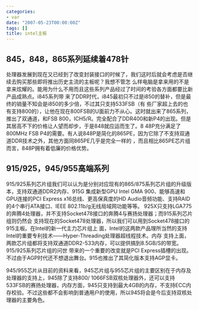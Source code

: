 ```yaml
---
categories:
- var
date: "2007-05-23T00:00:00Z"
tags: []
title: intel主板
---
```


845，848，865系列延续着478针
----------------------------
处理器发展到现在又已经到了改变封装接口的时候了，我们这时后就会考虑是否继续去购买那些即将推出历史主流的主板呢？我想不管怎 么样电脑是拿来用的不是拿来炫耀的。能用为什么不用而且这些系列产品经过了时间的考验各方面都要比新产品成熟点。i845系列带 来了DDR时代，i845最初只不过是i850的替补，但是最终的销量不知会是i850的多少倍，不过其只支持533FSB（有 些厂家超上去的也有支持800的），让他在现在800FSB的U面前力不从心。这时就出来了865系列，推出了双通道，和FSB 800，ICH5/R。完全配合了DDR400和新P4的出现。但是其居高不下的价格让人望而却步，于是848就应运而生了。8 48P充分满足了800MHz FSB P4的需要。有人说848P是简化的865PE，因为它除了不支持双通道DDR技术之外，其他方面同865PE几乎是完全一样的 ，而且相比865PE芯片组而言，848P拥有着低廉的价格优势。

915/925，945/955高端系列
------------------------
915/925系列芯片组我们可以认为是分别对应现有的865/875系列芯片组的升级版本，支持双通道DDR2内存、915G 集成新型GPU Intel GMA 900、能够高速和GPU连接的PCI Express x16总线、更高保真度的HD Audio音频功能、支持RAID的4个串行ATA接口、IEEE 802.11b/g无线局域网功能等等。 925X只支持LGA775的奔腾4处理器，并不支持Socket478接口的奔腾4与赛扬处理器；而915系列芯片组则仍然会 支持现在的Socket478处理器，所以我们可以用到Socket478接口的915主板。在Intel的新一代主力芯片组上 面，Intel的这两款产品理所当然的支持Intel的重要专利技术——Hyper-Threading处理器超线程技术。内存 支持上面，两款芯片组都将支持双通道DDR2-533内存，可以提供搞到8.5GB/S的带宽。915/925系列芯片组的问世 带来的一个重要的改变就是PCI Express插槽的出现。不过由于AGP时代还不想退出舞台。915也推出了其简化版本支持AGP显卡。

945/955芯片从目前的资料来看，945芯片组与955芯片组的主要区别在于内存及处理器的支持上，945除了支持800/ 1066FSB双核处理器外，还可以支持533FSB的赛扬处理器，内存方面，945只支持到最大4GB的内存，不支持ECC内 存校验。不过这些都不会影响到普通用户的使用，所以945将会是今后支持双核处理器的主要角色。
